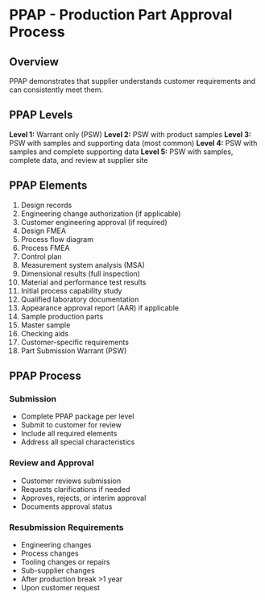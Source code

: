 # PPAP - Production Part Approval Process

## Overview

PPAP demonstrates that supplier understands customer requirements and can consistently meet them.

## PPAP Levels

**Level 1:** Warrant only (PSW)
**Level 2:** PSW with product samples
**Level 3:** PSW with samples and supporting data (most common)
**Level 4:** PSW with samples and complete supporting data
**Level 5:** PSW with samples, complete data, and review at supplier site

## PPAP Elements

1. Design records
2. Engineering change authorization (if applicable)
3. Customer engineering approval (if required)
4. Design FMEA
5. Process flow diagram
6. Process FMEA
7. Control plan
8. Measurement system analysis (MSA)
9. Dimensional results (full inspection)
10. Material and performance test results
11. Initial process capability study
12. Qualified laboratory documentation
13. Appearance approval report (AAR) if applicable
14. Sample production parts
15. Master sample
16. Checking aids
17. Customer-specific requirements
18. Part Submission Warrant (PSW)

## PPAP Process

### Submission
- Complete PPAP package per level
- Submit to customer for review
- Include all required elements
- Address all special characteristics

### Review and Approval
- Customer reviews submission
- Requests clarifications if needed
- Approves, rejects, or interim approval
- Documents approval status

### Resubmission Requirements
- Engineering changes
- Process changes
- Tooling changes or repairs
- Sub-supplier changes
- After production break >1 year
- Upon customer request
